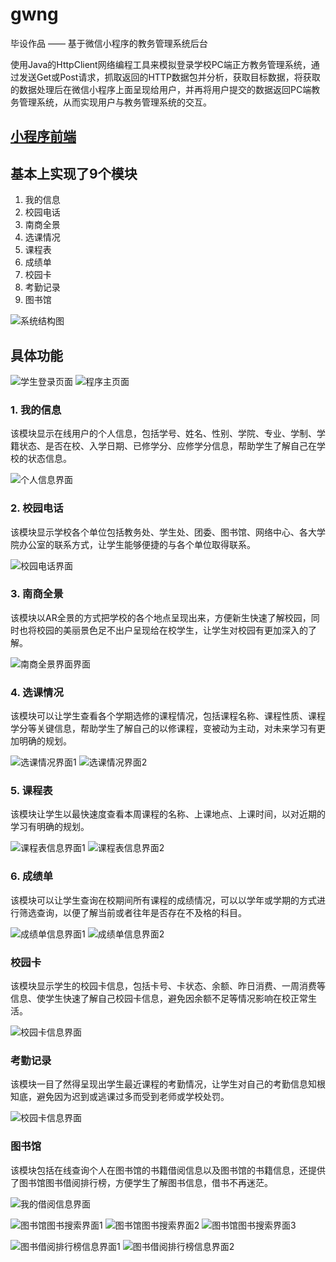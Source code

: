 # gwng
毕设作品 —— 基于微信小程序的教务管理系统后台

使用Java的HttpClient网络编程工具来模拟登录学校PC端正方教务管理系统，通过发送Get或Post请求，抓取返回的HTTP数据包并分析，获取目标数据，将获取的数据处理后在微信小程序上面呈现给用户，并再将用户提交的数据返回PC端教务管理系统，从而实现用户与教务管理系统的交互。

## [小程序前端](https://github.com/zhoudyme/gwng-web)
## 基本上实现了9个模块
1. 我的信息
2. 校园电话
3. 南商全景
4. 选课情况
5. 课程表
6. 成绩单
7. 校园卡
8. 考勤记录
9. 图书馆

![系统结构图](https://github.com/zhoudyme/gwng-web/blob/master/screenshot/%E7%B3%BB%E7%BB%9F%E7%BB%93%E6%9E%84%E5%9B%BE.png)

## 具体功能

![学生登录页面](https://github.com/zhoudyme/gwng-web/blob/master/screenshot/%E5%AD%A6%E7%94%9F%E7%99%BB%E5%BD%95%E7%95%8C%E9%9D%A2.png)
![程序主页面](https://github.com/zhoudyme/gwng-web/blob/master/screenshot/%E7%A8%8B%E5%BA%8F%E4%B8%BB%E9%A1%B5%E9%9D%A2.png)

### 1. 我的信息
该模块显示在线用户的个人信息，包括学号、姓名、性别、学院、专业、学制、学籍状态、是否在校、入学日期、已修学分、应修学分信息，帮助学生了解自己在学校的状态信息。

![个人信息界面](https://github.com/zhoudyme/gwng-web/blob/master/screenshot/%E6%88%91%E7%9A%84%E4%BF%A1%E6%81%AF/%E4%B8%AA%E4%BA%BA%E4%BF%A1%E6%81%AF%E7%95%8C%E9%9D%A2.png)

### 2. 校园电话
该模块显示学校各个单位包括教务处、学生处、团委、图书馆、网络中心、各大学院办公室的联系方式，让学生能够便捷的与各个单位取得联系。

![校园电话界面](https://github.com/zhoudyme/gwng-web/blob/master/screenshot/%E6%A0%A1%E5%9B%AD%E7%94%B5%E8%AF%9D/%E6%A0%A1%E5%9B%AD%E7%94%B5%E8%AF%9D%E7%95%8C%E9%9D%A2.png)

### 3. 南商全景
该模块以AR全景的方式把学校的各个地点呈现出来，方便新生快速了解校园，同时也将校园的美丽景色足不出户呈现给在校学生，让学生对校园有更加深入的了解。

![南商全景界面界面](https://github.com/zhoudyme/gwng-web/blob/master/screenshot/%E6%BC%AB%E6%B8%B8%E5%8D%97%E5%95%86/%E5%8D%97%E5%95%86%E5%85%A8%E6%99%AF%E7%95%8C%E9%9D%A2.png)

### 4. 选课情况
该模块可以让学生查看各个学期选修的课程情况，包括课程名称、课程性质、课程学分等关键信息，帮助学生了解自己的以修课程，变被动为主动，对未来学习有更加明确的规划。

![选课情况界面1](https://github.com/zhoudyme/gwng-web/blob/master/screenshot/%E9%80%89%E8%AF%BE%E6%83%85%E5%86%B5/%E9%80%89%E8%AF%BE%E6%83%85%E5%86%B5%E7%95%8C%E9%9D%A21.png)
![选课情况界面2](https://github.com/zhoudyme/gwng-web/blob/master/screenshot/%E9%80%89%E8%AF%BE%E6%83%85%E5%86%B5/%E9%80%89%E8%AF%BE%E6%83%85%E5%86%B5%E7%95%8C%E9%9D%A22.png)

### 5. 课程表
该模块让学生以最快速度查看本周课程的名称、上课地点、上课时间，以对近期的学习有明确的规划。

![课程表信息界面1](https://github.com/zhoudyme/gwng-web/blob/master/screenshot/%E8%AF%BE%E7%A8%8B%E8%A1%A8/%E8%AF%BE%E7%A8%8B%E8%A1%A8%E4%BF%A1%E6%81%AF%E7%95%8C%E9%9D%A21.png)
![课程表信息界面2](https://github.com/zhoudyme/gwng-web/blob/master/screenshot/%E8%AF%BE%E7%A8%8B%E8%A1%A8/%E8%AF%BE%E7%A8%8B%E8%A1%A8%E4%BF%A1%E6%81%AF%E7%95%8C%E9%9D%A22.png)

### 6. 成绩单
该模块可以让学生查询在校期间所有课程的成绩情况，可以以学年或学期的方式进行筛选查询，以便了解当前或者往年是否存在不及格的科目。

![成绩单信息界面1](https://github.com/zhoudyme/gwng-web/blob/master/screenshot/%E6%88%90%E7%BB%A9%E5%8D%95/%E6%88%90%E7%BB%A9%E5%8D%95%E4%BF%A1%E6%81%AF%E7%95%8C%E9%9D%A21.png)
![成绩单信息界面2](https://github.com/zhoudyme/gwng-web/blob/master/screenshot/%E6%88%90%E7%BB%A9%E5%8D%95/%E6%88%90%E7%BB%A9%E5%8D%95%E4%BF%A1%E6%81%AF%E7%95%8C%E9%9D%A22.png)

### 校园卡
该模块显示学生的校园卡信息，包括卡号、卡状态、余额、昨日消费、一周消费等信息、使学生快速了解自己校园卡信息，避免因余额不足等情况影响在校正常生活。

![校园卡信息界面](https://github.com/zhoudyme/gwng-web/blob/master/screenshot/%E6%A0%A1%E5%9B%AD%E5%8D%A1/%E6%A0%A1%E5%9B%AD%E5%8D%A1%E4%BF%A1%E6%81%AF%E7%95%8C%E9%9D%A2.png)

### 考勤记录
该模块一目了然得呈现出学生最近课程的考勤情况，让学生对自己的考勤信息知根知底，避免因为迟到或逃课过多而受到老师或学校处罚。

![校园卡信息界面](https://github.com/zhoudyme/gwng-web/blob/master/screenshot/%E8%80%83%E5%8B%A4%E8%AE%B0%E5%BD%95/%E8%80%83%E5%8B%A4%E8%AE%B0%E5%BD%95%E4%BF%A1%E6%81%AF%E7%95%8C%E9%9D%A2.png)

### 图书馆
该模块包括在线查询个人在图书馆的书籍借阅信息以及图书馆的书籍信息，还提供了图书馆图书借阅排行榜，方便学生了解图书信息，借书不再迷茫。

![我的借阅信息界面](https://github.com/zhoudyme/gwng-web/blob/master/screenshot/%E5%9B%BE%E4%B9%A6%E9%A6%86/%E6%88%91%E7%9A%84%E5%80%9F%E9%98%85%E4%BF%A1%E6%81%AF%E7%95%8C%E9%9D%A2.png)

![图书馆图书搜索界面1](https://github.com/zhoudyme/gwng-web/blob/master/screenshot/%E5%9B%BE%E4%B9%A6%E9%A6%86/%E5%9B%BE%E4%B9%A6%E9%A6%86%E5%9B%BE%E4%B9%A6%E6%90%9C%E7%B4%A2%E7%95%8C%E9%9D%A21.png)
![图书馆图书搜索界面2](https://github.com/zhoudyme/gwng-web/blob/master/screenshot/%E5%9B%BE%E4%B9%A6%E9%A6%86/%E5%9B%BE%E4%B9%A6%E9%A6%86%E5%9B%BE%E4%B9%A6%E6%90%9C%E7%B4%A2%E7%95%8C%E9%9D%A22.png)
![图书馆图书搜索界面3](https://github.com/zhoudyme/gwng-web/blob/master/screenshot/%E5%9B%BE%E4%B9%A6%E9%A6%86/%E5%9B%BE%E4%B9%A6%E9%A6%86%E5%9B%BE%E4%B9%A6%E6%90%9C%E7%B4%A2%E7%95%8C%E9%9D%A23.png)

![图书借阅排行榜信息界面1](https://github.com/zhoudyme/gwng-web/blob/master/screenshot/%E5%9B%BE%E4%B9%A6%E9%A6%86/%E5%9B%BE%E4%B9%A6%E5%80%9F%E9%98%85%E6%8E%92%E8%A1%8C%E6%A6%9C%E4%BF%A1%E6%81%AF%E7%95%8C%E9%9D%A21.png)
![图书借阅排行榜信息界面2](https://github.com/zhoudyme/gwng-web/blob/master/screenshot/%E5%9B%BE%E4%B9%A6%E9%A6%86/%E5%9B%BE%E4%B9%A6%E5%80%9F%E9%98%85%E6%8E%92%E8%A1%8C%E6%A6%9C%E4%BF%A1%E6%81%AF%E7%95%8C%E9%9D%A22.png)

